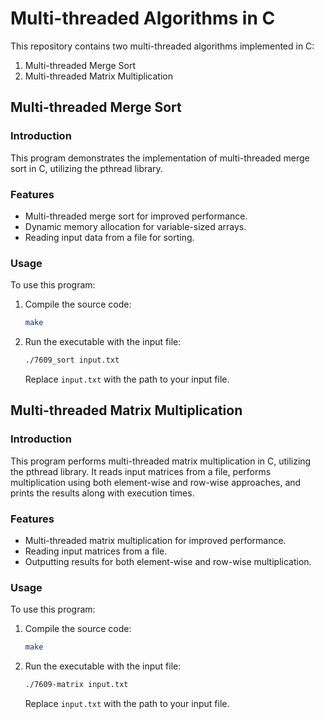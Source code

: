 # Multi-threaded Algorithms in C

This repository contains two multi-threaded algorithms implemented in C:

1. Multi-threaded Merge Sort
2. Multi-threaded Matrix Multiplication

## Multi-threaded Merge Sort

### Introduction

This program demonstrates the implementation of multi-threaded merge sort in C, utilizing the pthread library.

### Features

- Multi-threaded merge sort for improved performance.
- Dynamic memory allocation for variable-sized arrays.
- Reading input data from a file for sorting.

### Usage

To use this program:

1. Compile the source code:

    ```bash
    make
    ```

2. Run the executable with the input file:

    ```bash
    ./7609_sort input.txt
    ```

    Replace `input.txt` with the path to your input file.


## Multi-threaded Matrix Multiplication

### Introduction

This program performs multi-threaded matrix multiplication in C, utilizing the pthread library. It reads input matrices from a file, performs multiplication using both element-wise and row-wise approaches, and prints the results along with execution times.

### Features

- Multi-threaded matrix multiplication for improved performance.
- Reading input matrices from a file.
- Outputting results for both element-wise and row-wise multiplication.

### Usage

To use this program:

1. Compile the source code:

    ```bash
    make
    ```

2. Run the executable with the input file:

    ```bash
    ./7609-matrix input.txt
    ```

    Replace `input.txt` with the path to your input file.

